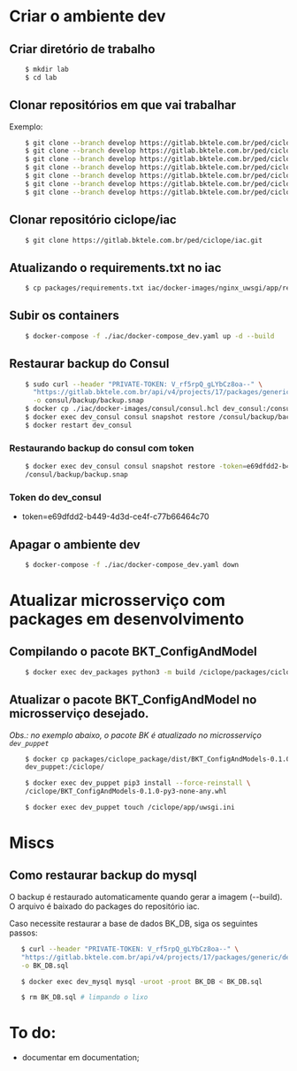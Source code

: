 # Criar o ambiente dev

## Criar diretório de trabalho

```bash
    $ mkdir lab
    $ cd lab
```

## Clonar repositórios em que vai trabalhar

Exemplo:

```bash
    $ git clone --branch develop https://gitlab.bktele.com.br/ped/ciclope/puppet.git
    $ git clone --branch develop https://gitlab.bktele.com.br/ped/ciclope/maestro.git
    $ git clone --branch develop https://gitlab.bktele.com.br/ped/ciclope/packages.git
    $ git clone --branch develop https://gitlab.bktele.com.br/ped/ciclope/api_bk.git
    $ git clone --branch develop https://gitlab.bktele.com.br/ped/ciclope/emulador.git
    $ git clone --branch develop https://gitlab.bktele.com.br/ped/ciclope/documentation.git
    $ git clone --branch develop https://gitlab.bktele.com.br/ped/ciclope/mgm_student.git
```

## Clonar repositório ciclope/iac

```bash
    $ git clone https://gitlab.bktele.com.br/ped/ciclope/iac.git
```

## Atualizando o requirements.txt no iac

```bash
    $ cp packages/requirements.txt iac/docker-images/nginx_uwsgi/app/requirements.txt
```

## Subir os containers

```bash
    $ docker-compose -f ./iac/docker-compose_dev.yaml up -d --build
```

## Restaurar backup do Consul

```bash
    $ sudo curl --header "PRIVATE-TOKEN: V_rf5rpQ_gLYbCz8oa--" \
      "https://gitlab.bktele.com.br/api/v4/projects/17/packages/generic/dev_consul/0.0.042/backup.snap" \
      -o consul/backup/backup.snap 
    $ docker cp ./iac/docker-images/consul/consul.hcl dev_consul:/consul/config/
    $ docker exec dev_consul consul snapshot restore /consul/backup/backup.snap
    $ docker restart dev_consul
```

### Restaurando backup do consul com token

```bash
    $ docker exec dev_consul consul snapshot restore -token=e69dfdd2-b449-4d3d-ce4f-c77b66464c70 \
    /consul/backup/backup.snap
```

### Token do dev_consul

* token=e69dfdd2-b449-4d3d-ce4f-c77b66464c70

## Apagar o ambiente dev

```bash
    $ docker-compose -f ./iac/docker-compose_dev.yaml down
```

# Atualizar microsserviço com packages em desenvolvimento

## Compilando o pacote BKT_ConfigAndModel

```bash
    $ docker exec dev_packages python3 -m build /ciclope/packages/ciclope_package
```

## Atualizar o pacote BKT_ConfigAndModel no microsserviço desejado.

_Obs.: no exemplo abaixo, o pacote BK é atualizado no microsserviço `dev_puppet`_

```bash
    $ docker cp packages/ciclope_package/dist/BKT_ConfigAndModels-0.1.0-py3-none-any.whl \
    dev_puppet:/ciclope/

    $ docker exec dev_puppet pip3 install --force-reinstall \
    /ciclope/BKT_ConfigAndModels-0.1.0-py3-none-any.whl

    $ docker exec dev_puppet touch /ciclope/app/uwsgi.ini
```

# Miscs

## Como restaurar backup do mysql

O backup é restaurado automaticamente quando gerar a imagem (--build). O arquivo é baixado do packages do repositório iac.

Caso necessite restaurar a base de dados BK_DB, siga os seguintes passos:

```bash
   $ curl --header "PRIVATE-TOKEN: V_rf5rpQ_gLYbCz8oa--" \
   "https://gitlab.bktele.com.br/api/v4/projects/17/packages/generic/dev_mysql/0.0.042/BK_DB.sql" \
   -o BK_DB.sql

   $ docker exec dev_mysql mysql -uroot -proot BK_DB < BK_DB.sql

   $ rm BK_DB.sql # limpando o lixo
```


# To do:

* documentar em documentation;
